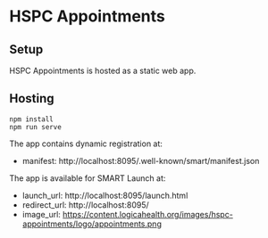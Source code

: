 # HSPC Appointments

## Setup

HSPC Appointments is hosted as a static web app.

## Hosting
````
npm install
npm run serve
````

The app contains dynamic registration at:

* manifest: http://localhost:8095/.well-known/smart/manifest.json

The app is available for SMART Launch at:

* launch_url: http://localhost:8095/launch.html
* redirect_url: http://localhost:8095/
* image_url: https://content.logicahealth.org/images/hspc-appointments/logo/appointments.png
